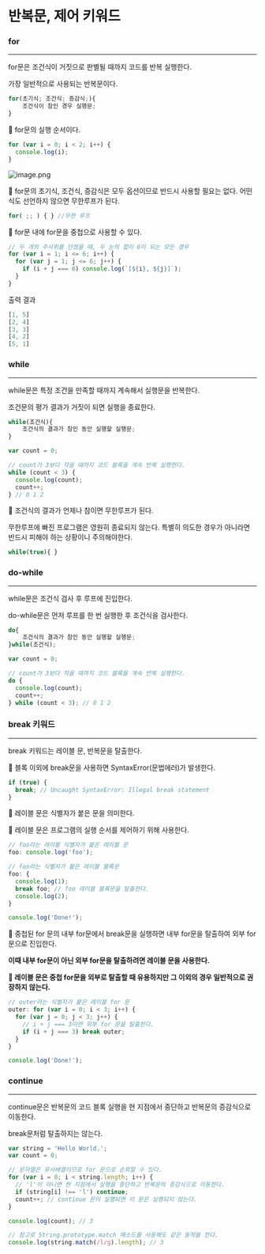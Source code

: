 # 반복문, 제어 키워드

### for

---

for문은 조건식이 거짓으로 판별될 때까지 코드를 반복 실행한다.

가장 일반적으로 사용되는 반복문이다.

```jsx
for(초기식; 조건식; 증감식;){
	조건식이 참인 경우 실행문;
}
```

🔸 for문의 실행 순서이다.

```jsx
for (var i = 0; i < 2; i++) {
  console.log(i);
}
```

![image.png](/img/image.png)

🔸 for문의 초기식, 조건식, 증감식은 모두 옵션이므로 반드시 사용할 필요는 없다. 어떤 식도 선언하지 않으면 무한루프가 된다.

```jsx
for( ;; ) { } //무한 루프
```

🔸 for문 내에 for문을 중첩으로 사용할 수 있다.

```jsx
// 두 개의 주사위를 던졌을 때, 두 눈의 합이 6이 되는 모든 경우
for (var i = 1; i <= 6; i++) {
  for (var j = 1; j <= 6; j++) {
    if (i + j === 6) console.log(`[${i}, ${j}]`);
  }
}
```

출력 결과

```jsx
[1, 5]
[2, 4]
[3, 3]
[4, 2]
[5, 1]
```

### while

---

while문은 특정 조건을 만족할 때까지 계속해서 실행문을 반복한다.

조건문의 평가 결과가 거짓이 되면 실행을 종료한다.

```jsx
while(조건식){
	조건식의 결과가 참인 동안 실행할 실행문;
}
```

```jsx
var count = 0;

// count가 3보다 작을 때까지 코드 블록을 계속 반복 실행한다.
while (count < 3) {
  console.log(count);
  count++;
} // 0 1 2
```

🔸 조건식의 결과가 언제나 참이면 무한루프가 된다.

무한루프에 빠진 프로그램은 영원히 종료되지 않는다. 특별히 의도한 경우가 아니라면 반드시 피해야 하는 상황이니 주의해야한다.

```jsx
while(true){ }
```

### do-while

---

while문은 조건식 검사 후 루프에 진입한다.

do-while문은 먼저 루프를 한 번 실행한 후 조건식을 검사한다.

```jsx
do{
	조건식의 결과가 참인 동안 실행할 실행문;
}while(조건식);
```

```jsx
var count = 0;

// count가 3보다 작을 때까지 코드 블록을 계속 반복 실행한다.
do {
  console.log(count);
  count++;
} while (count < 3); // 0 1 2
```

### break 키워드

---

break 키워드는 레이블 문, 반복문을 탈출한다.

🔸 블록 이외에 break문을 사용하면 SyntaxError(문법에러)가 발생한다.

```jsx
if (true) {
  break; // Uncaught SyntaxError: Illegal break statement
}
```

🔸 레이블 문은 식별자가 붙은 문을 의미한다.

🔸 레이블 문은 프로그램의 실행 순서를 제어하기 위해 사용한다.

```jsx
// foo라는 레이블 식별자가 붙은 레이블 문
foo: console.log('foo');

// foo라는 식별자가 붙은 레이블 블록문
foo: {
  console.log(1);
  break foo; // foo 레이블 블록문을 탈출한다.
  console.log(2);
}

console.log('Done!');
```

🔸 중첩된 for 문의 내부 for문에서 break문을 실행하면 내부 for문을 탈출하여 외부 for문으로 진입한다.

**이때 내부 for문이 아닌 외부 for문을 탈출하려면 레이블 문을 사용한다.**

**🔸 레이블 문은 중첩 for문을 외부로 탈출할 때 유용하지만 그 이외의 경우 일반적으로 권장하지 않는다.**

```jsx
// outer라는 식별자가 붙은 레이블 for 문
outer: for (var i = 0; i < 3; i++) {
  for (var j = 0; j < 3; j++) {
    // i + j === 3이면 외부 for 문을 탈출한다.
    if (i + j === 3) break outer;
  }
}

console.log('Done!');
```

### continue

---

continue문은 반복문의 코드 블록 실행을 현 지점에서 중단하고 반복문의 증감식으로 이동한다.

break문처럼 탈출하지는 않는다.

```jsx
var string = 'Hello World.';
var count = 0;

// 문자열은 유사배열이므로 for 문으로 순회할 수 있다.
for (var i = 0; i < string.length; i++) {
  // 'l'이 아니면 현 지점에서 실행을 중단하고 반복문의 증감식으로 이동한다.
  if (string[i] !== 'l') continue;
  count++; // continue 문이 실행되면 이 문은 실행되지 않는다.
}

console.log(count); // 3

// 참고로 String.prototype.match 메소드를 사용해도 같은 동작을 한다.
console.log(string.match(/l/g).length); // 3
```